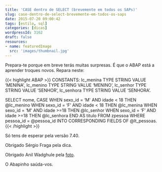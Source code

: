 ```yaml
---
title: 'CASE dentro de SELECT (brevemente em todos os SAPs)'
slug: case-dentro-de-select-brevemente-em-todos-os-saps
date: 2015-07-20 09:00:42
tags: [estilo, sql]
categories: [dicas]
wordpressId: 3162
draft: false
resources:
- name: featuredImage
  src: 'images/thumbnail.jpg'
---
```

Prepara-te porque em breve terás muitas surpresas. É que o ABAP está a aprender troques novos. Repara neste:


{{< highlight ABAP >}}
CONSTANTS:
  lc_menina TYPE STRING VALUE ‘MENINA',
  lc_menino TYPE STRING VALUE ‘MENINO’,
  lc_senhor TYPE STRING VALUE ’SENHOR’,
  lc_senhora TYPE STRING VALUE ‘SENHORA’.

SELECT nome,
 CASE
   WHEN sexo_id = ‘M' AND idade < 18 THEN @lc_menino
   WHEN sexo_id = ‘F’ AND idade < 18 THEN @lc_menina
   WHEN sexo_id = ‘M' AND idade >=18 THEN @lc_senhor
   WHEN sexo_id = ‘F’ AND idade >=18 THEN @lc_senhora
 END AS titulo
FROM zpessoa
WHERE pessoa_id = @pessoa_id
INTO CORRESPONDING FIELDS OF @lt_pessoas.
{{< /highlight >}}

Só tens de esperar pela versão 7.40.

Obrigado Sérgio Fraga pela dica.

Obrigado Anil Wadghule pela [foto][1].

O Abapinho saúda-vos.

   [1]: https://www.flickr.com/photos/anildigital/8782613247
